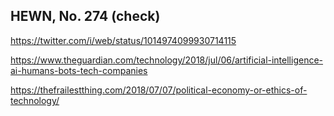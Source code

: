 ## HEWN, No. 274 (check)

https://twitter.com/i/web/status/1014974099930714115

https://www.theguardian.com/technology/2018/jul/06/artificial-intelligence-ai-humans-bots-tech-companies

https://thefrailestthing.com/2018/07/07/political-economy-or-ethics-of-technology/